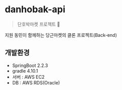 # danhobak-api
>단호박마켓 프로젝트 :jack_o_lantern:

지원 동민이 함께하는 당근마켓의 클론 프로젝트(Back-end)



## 개발환경
* SpringBoot 2.2.3
* gradle 4.10.1
* 서버 : AWS EC2
* DB : AWS RDS(Oracle) 
